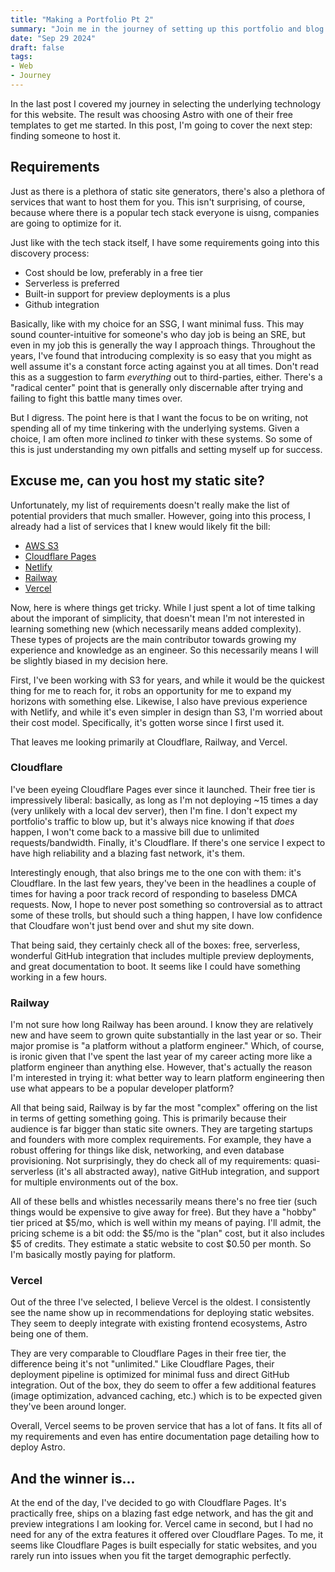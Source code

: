```yaml
---
title: "Making a Portfolio Pt 2"
summary: "Join me in the journey of setting up this portfolio and blog."
date: "Sep 29 2024"
draft: false
tags:
- Web
- Journey
---
```


In the last post I covered my journey in selecting the underlying technology for this website.
The result was choosing Astro with one of their free templates to get me started.
In this post, I'm going to cover the next step: finding someone to host it.

## Requirements

Just as there is a plethora of static site generators, there's also a plethora of services that want to host them for you.
This isn't surprising, of course, because where there is a popular tech stack everyone is uisng, companies are going to optimize for
it.

Just like with the tech stack itself, I have some requirements going into this discovery process:

- Cost should be low, preferably in a free tier
- Serverless is preferred
- Built-in support for preview deployments is a plus
- Github integration

Basically, like with my choice for an SSG, I want minimal fuss.
This may sound counter-intuitive for someone's who day job is being an SRE, but even in my job this is generally the way I approach
things.
Throughout the years, I've found that introducing complexity is so easy that you might as well assume it's a constant force acting
against you at all times.
Don't read this as a suggestion to farm _everything_ out to third-parties, either.
There's a "radical center" point that is generally only discernable after trying and failing to fight this battle many times over.

But I digress.
The point here is that I want the focus to be on writing, not spending all of my time tinkering with the underlying systems.
Given a choice, I am often more inclined _to_ tinker with these systems.
So some of this is just understanding my own pitfalls and setting myself up for success.

## Excuse me, can you host my static site?

Unfortunately, my list of requirements doesn't really make the list of potential providers that much smaller.
However, going into this process, I already had a list of services that I knew would likely fit the bill:

- [AWS S3](https://aws.amazon.com/s3/)
- [Cloudflare Pages](https://pages.cloudflare.com/)
- [Netlify](https://www.netlify.com/)
- [Railway](https://railway.app/)
- [Vercel](https://vercel.com/)

Now, here is where things get tricky.
While I just spent a lot of time talking about the imporant of simplicity, that doesn't mean I'm not interested in learning
something new (which necessarily means added complexity).
These types of projects are the main contributor towards growing my experience and knowledge as an engineer.
So this necessarily means I will be slightly biased in my decision here.

First, I've been working with S3 for years, and while it would be the quickest thing for me to reach for, it robs an opportunity for
me to expand my horizons with something else.
Likewise, I also have previous experience with Netlify, and while it's even simpler in design than S3, I'm worried about their cost
model. Specifically, it's gotten worse since I first used it.

That leaves me looking primarily at Cloudflare, Railway, and Vercel.

### Cloudflare

I've been eyeing Cloudflare Pages ever since it launched.
Their free tier is impressively liberal: basically, as long as I'm not deploying ~15 times a day (very unlikely with a local dev
server), then I'm fine.
I don't expect my portfolio's traffic to blow up, but it's always nice knowing if that _does_ happen, I won't come back to a massive
bill due to unlimited requests/bandwidth.
Finally, it's Cloudflare.
If there's one service I expect to have high reliability and a blazing fast network, it's them.

Interestingly enough, that also brings me to the one con with them: it's Cloudflare.
In the last few years, they've been in the headlines a couple of times for having a poor track record of responding to baseless DMCA
requests.
Now, I hope to never post something so controversial as to attract some of these trolls, but should such a thing happen, I have low
confidence that Cloudfare won't just bend over and shut my site down.

That being said, they certainly check all of the boxes: free, serverless, wonderful GitHub integration that includes multiple
preview deployments, and great documentation to boot.
It seems like I could have something working in a few hours.

### Railway

I'm not sure how long Railway has been around.
I know they are relatively new and have seem to grown quite substantially in the last year or so.
Their major promise is "a platform without a platform engineer."
Which, of course, is ironic given that I've spent the last year of my career acting more like a platform engineer than anything
else.
However, that's actually the reason I'm interested in trying it: what better way to learn platform engineering then use what appears
to be a popular developer platform?

All that being said, Railway is by far the most "complex" offering on the list in terms of getting something going.
This is primarily because their audience is far bigger than static site owners.
They are targeting startups and founders with more complex requirements.
For example, they have a robust offering for things like disk, networking, and even database provisioning.
Not surprisingly, they do check all of my requirements: quasi-serverless (it's all abstracted away), native GitHub integration, and
support for multiple environments out of the box.

All of these bells and whistles necessarily means there's no free tier (such things would be expensive to give away for free).
But they have a "hobby" tier priced at $5/mo, which is well within my means of paying.
I'll admit, the pricing scheme is a bit odd: the $5/mo is the "plan" cost, but it also includes $5 of credits.
They estimate a static website to cost $0.50 per month.
So I'm basically mostly paying for platform.

### Vercel

Out of the three I've selected, I believe Vercel is the oldest.
I consistently see the name show up in recommendations for deploying static websites.
They seem to deeply integrate with existing frontend ecosystems, Astro being one of them.

They are very comparable to Cloudflare Pages in their free tier, the difference being it's not "unlimited."
Like Cloudflare Pages, their deployment pipeline is optimized for minimal fuss and direct GitHub integration.
Out of the box, they do seem to offer a few additional features (image optimization, advanced caching, etc.) which is to be expected
given they've been around longer.

Overall, Vercel seems to be proven service that has a lot of fans.
It fits all of my requirements and even has entire documentation page detailing how to deploy Astro.

## And the winner is...

At the end of the day, I've decided to go with Cloudflare Pages.
It's practically free, ships on a blazing fast edge network, and has the git and preview integrations I am looking for.
Vercel came in second, but I had no need for any of the extra features it offered over Cloudflare Pages.
To me, it seems like Cloudflare Pages is built especially for static websites, and you rarely run into issues when you fit the
target demographic perfectly.
